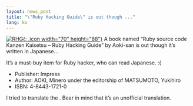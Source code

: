 ```yaml
---
layout: news_post
title: "\"Ruby Hacking Guide\" is out though ..."
lang: ko
---
```


[![RHG](http://direct.ips.co.jp/directsys/Images/Goods/1/1721B.gif){:
.icon width="70" height="88"}][1] A book named “Ruby source code Kanzen
Kaisetsu – Ruby Hacking Guide” by Aoki-san is out though it’s written in
Japanese…

It’s a must-buy item for Ruby hacker, who can read Japanese. :(

* Publisher: Impress
* Author: AOKI, Minero under the editorship of MATSUMOTO, Yukihiro
* ISBN: 4-8443-1721-0

I tried to translate the . Bear in mind that it’s an unofficial
translation.



[1]: http://direct.ips.co.jp/book/Template/Goods/go_BookstempGR.cfm?GM_ID=1721&amp;SPM_ID=1&amp;CM_ID=004000G20&amp;PM_No=&amp;PM_Class=&amp;HN_NO=00420 
